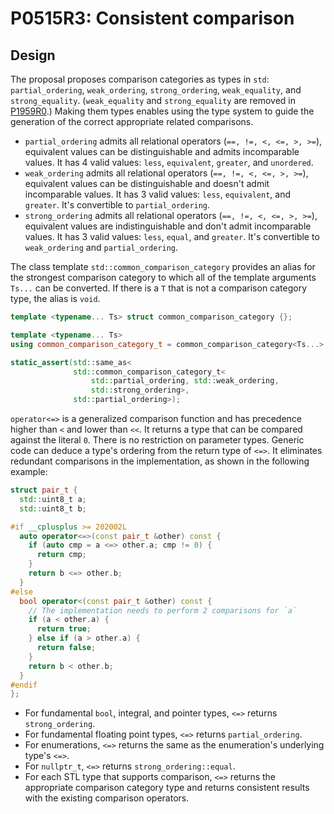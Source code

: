 # P0515R3: Consistent comparison

## Design

The proposal proposes comparison categories as types in `std`: `partial_ordering`, `weak_ordering`, `strong_ordering`, `weak_equality`, and `strong_equality`. (`weak_equality` and `strong_equality` are removed in [P1959R0](https://wg21.link/P1959R0).) Making them types enables using the type system to guide the generation of the correct appropriate related comparisons.

- `partial_ordering` admits all relational operators (`==, !=, <, <=, >, >=`), equivalent values can be distinguishable and admits incomparable values. It has 4 valid values: `less`, `equivalent`, `greater`, and `unordered`.
- `weak_ordering` admits all relational operators (`==, !=, <, <=, >, >=`), equivalent values can be distinguishable and doesn't admit incomparable values. It has 3 valid values: `less`, `equivalent`, and `greater`. It's convertible to `partial_ordering`.
- `strong_ordering` admits all relational operators (`==, !=, <, <=, >, >=`), equivalent values are indistinguishable and don't admit incomparable values. It has 3 valid values: `less`, `equal`, and `greater`. It's convertible to `weak_ordering` and `partial_ordering`.

The class template `std::common_comparison_category` provides an alias for the strongest comparison category to which all of the template arguments `Ts...` can be converted. If there is a `T` that is not a comparison category type, the alias is `void`.

```cpp
template <typename... Ts> struct common_comparison_category {};

template <typename... Ts>
using common_comparison_category_t = common_comparison_category<Ts...>::type;

static_assert(std::same_as<
              std::common_comparison_category_t<
                  std::partial_ordering, std::weak_ordering,
                  std::strong_ordering>,
              std::partial_ordering>);
```

`operator<=>` is a generalized comparison function and has precedence higher than `<` and lower than `<<`. It returns a type that can be compared against the literal `0`. There is no restriction on parameter types. Generic code can deduce a type's ordering from the return type of `<=>`. It eliminates redundant comparisons in the implementation, as shown in the following example:

```cpp
struct pair_t {
  std::uint8_t a;
  std::uint8_t b;

#if __cplusplus >= 202002L
  auto operator<=>(const pair_t &other) const {
    if (auto cmp = a <=> other.a; cmp != 0) {
      return cmp;
    }
    return b <=> other.b;
  }
#else
  bool operator<(const pair_t &other) const {
    // The implementation needs to perform 2 comparisons for `a`
    if (a < other.a) {
      return true;
    } else if (a > other.a) {
      return false;
    }
    return b < other.b;
  }
#endif
};
```

- For fundamental `bool`, integral, and pointer types, `<=>` returns `strong_ordering`.
- For fundamental floating point types, `<=>` returns `partial_ordering`.
- For enumerations, `<=>` returns the same as the enumeration's underlying type's `<=>`.
- For `nullptr_t`, `<=>` returns `strong_ordering::equal`.
- For each STL type that supports comparison, `<=>` returns the appropriate comparison category type and returns consistent results with the existing comparison operators.
